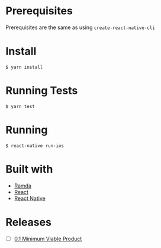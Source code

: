 # Prerequisites

Prerequisites are the same as using `create-react-native-cli`

# Install

```
$ yarn install
```

# Running Tests

```
$ yarn test
```

# Running

```
$ react-native run-ios
```

# Built with

* [Ramda](http://ramdajs.com/)
* [React](https://reactjs.org/)
* [React Native](http://facebook.github.io/react-native/)

# Releases

* [ ] [0.1 Minimum Viable Product](https://github.com/KenleyArai/HeartMonitor/wiki/Releases#minimum-viable-product)
